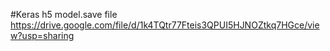 #Keras h5 model.save file
https://drive.google.com/file/d/1k4TQtr77Fteis3QPUI5HJNOZtkq7HGce/view?usp=sharing

